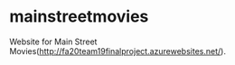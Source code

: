 # mainstreetmovies
Website for Main Street Movies(http://fa20team19finalproject.azurewebsites.net/).
